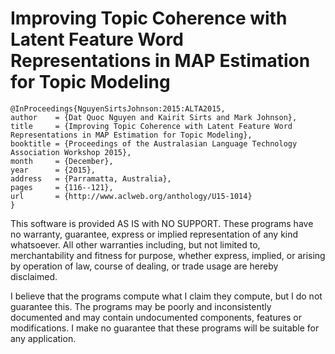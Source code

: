 # Improving Topic Coherence with Latent Feature Word Representations in MAP Estimation for Topic Modeling

	@InProceedings{NguyenSirtsJohnson:2015:ALTA2015,
	author    = {Dat Quoc Nguyen and Kairit Sirts and Mark Johnson},
	title     = {Improving Topic Coherence with Latent Feature Word Representations in MAP Estimation for Topic Modeling},
	booktitle = {Proceedings of the Australasian Language Technology Association Workshop 2015},
	month     = {December},
	year      = {2015},
	address   = {Parramatta, Australia},
	pages     = {116--121},
	url       = {http://www.aclweb.org/anthology/U15-1014}
	}

This software is provided AS IS with NO SUPPORT. These programs have no warranty, guarantee, express or implied representation of any kind whatsoever. All other warranties including, but not limited to, merchantability and fitness for purpose, whether express, implied, or arising by operation of law, course of dealing, or trade usage are hereby disclaimed. 

I believe that the programs compute what I claim they compute, but I do not guarantee this. The programs may be poorly and inconsistently documented and may contain undocumented components, features or modifications. I make no guarantee that these programs will be suitable for any application.